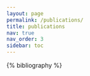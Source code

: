 ```yaml
---
layout: page
permalink: /publications/
title: publications
nav: true
nav_order: 3
sidebar: toc
---
```


<!-- _pages/publications.md -->
<div class="publications">

{% bibliography %}

</div>
